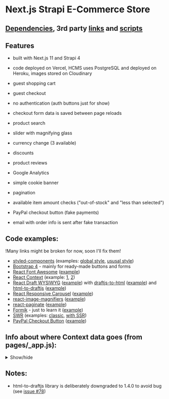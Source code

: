 # Next.js Strapi E-Commerce Store
## [Dependencies](https://github.com/AlexTechNoir/Next.js-e-commerce-online-store/blob/master/package.json#L10), 3rd party [links](https://github.com/AlexTechNoir/Next.js-e-commerce-online-store/blob/master/src/pages/_document.js#L34) and [scripts](https://github.com/AlexTechNoir/Next.js-Strapi-Ecommerce-store/blob/master/src/pages/_app.js#L230)

## Features

- built with Next.js 11 and Strapi 4
- code deployed on Vercel, HCMS uses PostgreSQL and deployed on Heroku, images stored on Cloudinary

- guest shopping cart
- guest checkout
- no authentication (auth buttons just for show)
- checkout form data is saved between page reloads
- product search
- slider with magnifying glass
- currency change (3 available)
- discounts
- product reviews
- Google Analytics
- simple cookie banner
- pagination
- available item amount checks ("out-of-stock" and "less than selected")
- PayPal checkout button (fake payments)
- email with order info is sent after fake transaction

## Code examples:

!Many links might be broken for now, soon I'll fix them!

- [styled-components](https://github.com/styled-components/styled-components) (examples: [global style](https://github.com/AlexTechNoir/Next.js-e-commerce-online-store/blob/master/src/components/Layout.js#L92), [ususal style](https://github.com/AlexTechNoir/Next.js-e-commerce-online-store/blob/master/src/pages/index.js#L69))
- [Bootstrap 4](https://getbootstrap.com/) - mainly for ready-made buttons and forms
- [React Font Awesome](https://github.com/FortAwesome/react-fontawesome) ([example](https://github.com/AlexTechNoir/Next.js-e-commerce-online-store/blob/master/src/components/layout/footer/Social.js#L16))
- [React Context](https://reactjs.org/docs/context.html) (example: [1](https://github.com/AlexTechNoir/Next.js-e-commerce-online-store/blob/master/src/context/cartContext.js), [2](https://github.com/AlexTechNoir/Next.js-e-commerce-online-store/blob/master/src/pages/_app.js#L89))
- [React Draft WYSIWYG](https://github.com/jpuri/react-draft-wysiwyg) ([example](https://github.com/AlexTechNoir/Next.js-e-commerce-online-store/blob/master/src/components/productPage/Reviews.js#L108)) with [draftjs-to-html](https://github.com/jpuri/draftjs-to-html) ([example](https://github.com/AlexTechNoir/Next.js-e-commerce-online-store/blob/master/src/components/productPage/Reviews.js#L47)) and [html-to-draftjs](https://github.com/jpuri/html-to-draftjs) ([example](https://github.com/AlexTechNoir/Next.js-e-commerce-online-store/blob/master/src/components/productPage/Reviews.js#L36))
- [React Responsive Carousel](https://github.com/leandrowd/react-responsive-carousel) ([example](https://github.com/AlexTechNoir/Next.js-e-commerce-online-store/blob/master/src/components/productPage/ProductSlider.js#L63))
- [react-image-magnifiers](https://github.com/AdamRisberg/react-image-magnifiers) ([example](https://github.com/AlexTechNoir/Next.js-e-commerce-online-store/blob/master/src/components/productPage/ProductSlider.js#L75))
- [react-paginate](https://github.com/AdeleD/react-paginate) ([example](https://github.com/AlexTechNoir/Next.js-e-commerce-online-store/blob/master/src/pages/products/mobile-phones/%5Bpage%5D.js#L66))
- [Formik](https://github.com/formik/formik) - just to learn it ([example](https://github.com/AlexTechNoir/Next.js-e-commerce-online-store/blob/master/src/components/layout/authForm/Registration.js#L7))
- [SWR](https://github.com/vercel/swr) (examples: [classic](https://github.com/AlexTechNoir/Next.js-e-commerce-online-store/blob/master/src/pages/search/%5Bvalue%5D.js#L16), [with SSR](https://github.com/AlexTechNoir/Next.js-e-commerce-online-store/blob/master/src/pages/products/mobile-phones/%5Bpage%5D.js#L31))
- [PayPal Checkout Button](https://developer.paypal.com/docs/checkout/#) ([example](https://github.com/AlexTechNoir/Next.js-e-commerce-online-store/blob/master/src/components/cart/cartList/PayPalCheckoutButton.js))


## Info about where Context data goes (from pages/_app.js):

<details>
  <summary>Show/hide</summary>
  <br>

  `areCookiesAccepted` goes to:

  - components/Layout.js

  `setAreCookiesAccepted` goes to:

  - components/Layout.js
  - components/layout/CookieBanner.js (as props from components/Layout.js)

  `cartBadgeToggle` goes to:

  - components/layout/header/CartButton.js
  - components/productPage/AddToCart.js
  - components/cart/CartList.js
  - components/cart/cartList/CartListItem.js (as props from components/cart/CartList.js)
  - components/checkout/PayPalCheckoutButton.js

  `setCartBadgeToggle` goes to: 

  - components/productPage/AddToCart.js
  - components/cart/CartList.js
  - components/cart/cartList/CartListItem.js (as props from components/cart/CartList.js)
  - components/checkout/PayPalCheckoutButton.js

  `itemsAmountInCart` goes to:

  - pages/cart.js
  - pages/checkout.js
  - pages/checkout/CartInfo.js (as props from pages/checkout.js)

  `cartList` goes to:

  - components/cart/CartList.js
  - pages/checkout.js

  `setCartList` goes to:

  - components/checkout/PayPalCheckoutButton.js

  `totalPriceInCart`, `totalDiscountedPriceInCart` and `areThereAnyDiscountsInCart` go to:

  - components/cart/CartList.js
  - pages/checkout.js
  - pages/checkout/CartInfo.js (as props from pages/checkout.js)

  `assignProductAmountInCart` goes to:

  - pages/cart.js
  - components/cart/CartList.js (as props from pages/cart.js)
  - components/cart/cartList/CartListItem.js(as props from components/cart/CartList.js)
  - pages/checkout.js
  - components/checkout/PayPalCheckoutButton.js (as props from pages/checkout.js)

  `estimateTotalPrice` goes to:

  - components/cart/CartList.js
  - components/cart/cartList/CartListItem.js (as props from components/cart/CartList.js)
  - pages/checkout.js

  `currency` goes to:

  - components/ProductListItem.js
  - components/SearchResult.js
  - components/product/productPage/ProductInfo.js
  - components/cart/CartList.js
  - components/cart/cartList/CartListItem.js (as props from components/cart/CartList.js)
  - pages/checkout.js
  - pages/checkout/CartInfo.js (as props from pages/checkout.js)
  - pages/checkout/cartInfo/CheckoutCartListItem.js (as props from pages/checkout/CartInfo.js)
  - pages/checkout/PayPalCheckoutButton.js (as props from pages/checkout.js)

  `currencyCode` goes to:

  - pages/checkout.js
  - pages/checkout/PayPalCheckoutButton.js (as props from pages/checkout.js)

  `currencyRate` goes to:

  - components/ProductListItem.js
  - components/SearchResult.js
  - components/product/productPage/ProductInfo.js
  - components/cart/CartList.js
  - pages/checkout.js
  - pages/checkout/CartInfo.js (as props from pages/checkout.js)
  - pages/checkout/cartInfo/CheckoutCartListItem.js (as props from pages/checkout/CartInfo.js)
  - pages/checkout/PayPalCheckoutButton.js (as props from pages/checkout.js)

  `isCurrencySet` goes to:

  - components/ProductListItem.js
  - components/SearchResult.js
  - components/product/productPage/ProductInfo.js
  - components/cart/CartList.js
  - pages/checkout.js
  - pages/checkout/CartInfo.js (as props from pages/checkout.js)

  `refreshCurrency` goes to:

  - components/layout/footer/Buttons.js

  `setItemsAmountInCart`, `setTotalPriceInCart`, `setTotalDiscountedPriceInCart`, `fetchedRates`, `setFetchedRates`, `setCurrency`, `setCurrencyCode`, `setCurrencyRate`, `setIsCurrencySet`, `setCurrencyCodes` and `setCurrencyCodes` stay in pages/_app.js
</details>

## Notes:

- html-to-draftjs library is deliberately downgraded to 1.4.0 to avoid bug (see [issue #78](https://github.com/jpuri/html-to-draftjs/issues/78))
